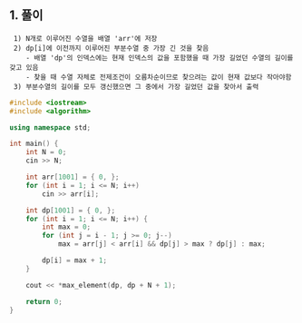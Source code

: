 ## 1. 풀이
     1) N개로 이루어진 수열을 배열 'arr'에 저장
     2) dp[i]에 이전까지 이루어진 부분수열 중 가장 긴 것을 찾음
        - 배열 'dp'의 인덱스에는 현재 인덱스의 값을 포함했을 때 가장 길었던 수열의 길이를 갖고 있음
        - 찾을 때 수열 자체로 전제조건이 오름차순이므로 찾으려는 값이 현재 값보다 작아야함
     3) 부분수열의 길이를 모두 갱신했으면 그 중에서 가장 길었던 값을 찾아서 출력


```C++
#include <iostream>
#include <algorithm>

using namespace std;

int main() {
    int N = 0;
    cin >> N;

    int arr[1001] = { 0, };
    for (int i = 1; i <= N; i++)
        cin >> arr[i];

    int dp[1001] = { 0, };
    for (int i = 1; i <= N; i++) {
        int max = 0;
        for (int j = i - 1; j >= 0; j--)
            max = arr[j] < arr[i] && dp[j] > max ? dp[j] : max;

        dp[i] = max + 1;
    }

    cout << *max_element(dp, dp + N + 1);

    return 0;
}
```
